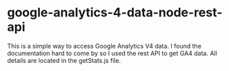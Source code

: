 # google-analytics-4-data-node-rest-api
This is a simple way to access Google Analytics V4 data.  I found the documentation hard to come by so I used the rest API to get  GA4 data.  All details are located in the getStats.js file.  
